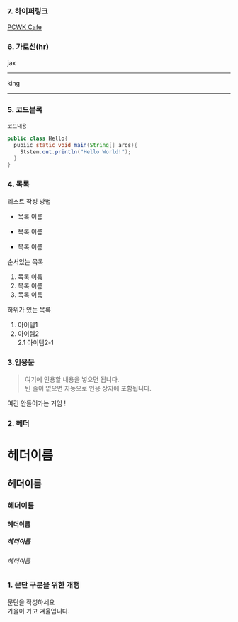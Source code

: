 ### 7. 하이퍼링크
[PCWK Cafe](https://cafe.daum.net/pcwk,"설명문구")


### 6. 가로선(hr)

jax
***
king
***


### 5. 코드블록
``` 프로그래밍 언어
코드내용
```
```java
public class Hello{
  pubiic static void main(String[] args){
    Ststem.out.println("Hello World!");
  }
}
```



### 4. 목록
리스트 작성 방법  
* 목록 이름  
- 목록 이름
+ 목록 이름  


순서있는 목록  
1. 목록 이름
2. 목록 이름
3. 목록 이름  

하위가 있는 목록
1. 아이템1
2. 아이템2  
2.1 아이템2-1



### 3.인용문
> 여기에 인용할 내용을 넣으면 됩니다.  
빈 줄이 없으면 자동으로 인용 상자에 포함됩니다.  

여긴 안들어가는 거임 !


### 2. 헤더  
# 헤더이름
## 헤더이름
### 헤더이름
#### 헤더이름
##### 헤더이름
###### 헤더이름

### 1. 문단 구분을 위한 개행
문단을 작성하세요  
가을이 가고 겨울입니다.

